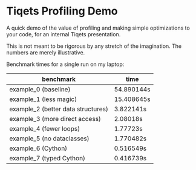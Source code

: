 Tiqets Profiling Demo
=====================

A quick demo of the value of profiling and making simple optimizations to your code, for an internal Tiqets presentation.

This is not meant to be rigorous by any stretch of the imagination. The numbers are merely illustrative.

Benchmark times for a single run on my laptop:

| benchmark                          | time       |
|------------------------------------|------------|
| example_0 (baseline)               | 54.890144s |
| example_1 (less magic)             | 15.408645s |
| example_2 (better data structures) | 3.822141s  |
| example_3 (more direct access)     | 2.08018s   |
| example_4 (fewer loops)            | 1.77723s   |
| example_5 (no dataclasses)         | 1.770482s  |
| example_6 (Cython)                 | 0.516549s  |
| example_7 (typed Cython)           | 0.416739s  |
